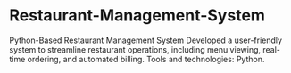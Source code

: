 # Restaurant-Management-System
Python-Based Restaurant Management System
Developed a user-friendly system to streamline restaurant operations, including menu viewing,
real-time ordering, and automated billing. Tools and technologies: Python.
